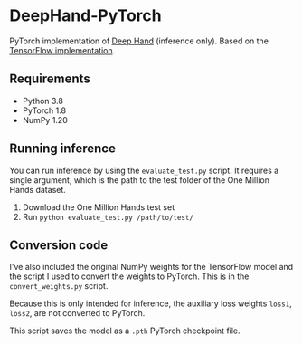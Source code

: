 # DeepHand-PyTorch

PyTorch implementation of [Deep Hand](https://www-i6.informatik.rwth-aachen.de/~koller/1miohands/) (inference only).
Based on the [TensorFlow implementation](https://github.com/neccam/TF-DeepHand).

## Requirements

- Python 3.8 
- PyTorch 1.8
- NumPy 1.20

## Running inference

You can run inference by using the `evaluate_test.py` script.
It requires a single argument, which is the path to the test folder of the
One Million Hands dataset.

1. Download the One Million Hands test set
2. Run `python evaluate_test.py /path/to/test/`

## Conversion code

I've also included the original NumPy weights for the TensorFlow model and the script
I used to convert the weights to PyTorch. This is in the `convert_weights.py` script.

Because this is only intended for inference, the auxiliary loss weights `loss1`, `loss2`, are not converted to PyTorch.

This script saves the model as a `.pth` PyTorch checkpoint file.

